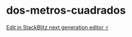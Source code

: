 # dos-metros-cuadrados

[Edit in StackBlitz next generation editor ⚡️](https://stackblitz.com/~/github.com/pachuki87/dos-metros-cuadrados)